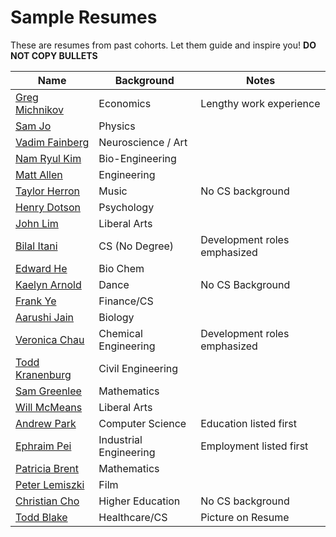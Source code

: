 # Sample Resumes

These are resumes from past cohorts. Let them guide and inspire you! **DO NOT COPY BULLETS**

Name                              | Background             | Notes
----------------------------------|------------------------|----------------
[Greg Michnikov][michnikov]       | Economics              | Lengthy work experience
[Sam Jo][jo]                      | Physics                |
[Vadim Fainberg][vadim]           | Neuroscience / Art     |
[Nam Ryul Kim][kim]               | Bio-Engineering        |
[Matt Allen][matt]                | Engineering            | 
[Taylor Herron][herron]           | Music                  | No CS background
[Henry Dotson][dotson]            | Psychology             |
[John Lim][lim]                   | Liberal Arts           |
[Bilal Itani][itani]              | CS (No Degree)         | Development roles emphasized
[Edward He][he]                   | Bio Chem               |
[Kaelyn Arnold][arnold]           | Dance                  | No CS Background
[Frank Ye][frank]                 | Finance/CS             | 
[Aarushi Jain][jain]              | Biology                |
[Veronica Chau][chau]             | Chemical Engineering   | Development roles emphasized
[Todd Kranenburg][kranenburg-pdf] | Civil Engineering      | 
[Sam Greenlee][sam]               | Mathematics            |
[Will McMeans][mcmeans]           | Liberal Arts           | 
[Andrew Park][park]               | Computer Science       | Education listed first
[Ephraim Pei][pei]                | Industrial Engineering | Employment listed first
[Patricia Brent][brent]           | Mathematics            |
[Peter Lemiszki][peter]           | Film                   |
[Christian Cho][cho]              | Higher Education       | No CS background
[Todd Blake][blake]               | Healthcare/CS          | Picture on Resume


[brent]: ./brent.pdf
[dotson]: ./dotson.pdf
[he]: ./he.pdf
[jain]: ./jain.pdf
[kranenburg-pdf]: ./kranenburg.pdf
[lim]: ./lim.pdf
[mcmeans]: ./mcmeans.pdf
[park]: ./park.pdf
[pei]: ./pei.pdf
[vadim]: ./fainberg.pdf
[peter]: ./lemiszki.pdf
[sam]: ./greenlee.pdf
[matt]: ./allen.pdf
[chau]: ./chau.pdf
[itani]: ./itani.pdf
[kim]: ./Kim.pdf
[michnikov]: ./Michnikov.pdf
[jo]: ./Jo.pdf
[cho]: ./cho.pdf
[herron]: ./herron.pdf
[frank]: ./frank.pdf
[blake]: ./blake.pdf
[arnold]: ./arnold.pdf
